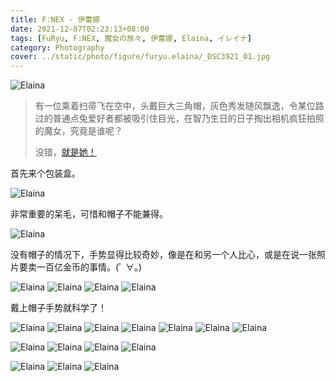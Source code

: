 ```yaml
---
title: F:NEX - 伊蕾娜
date: 2021-12-07T02:23:13+08:00
tags: [FuRyu, F:NEX, 魔女の旅々, 伊蕾娜, Elaina, イレイナ]
category: Photography
cover: ../static/photo/figure/furyu.elaina/_DSC3921_01.jpg
---
```


![Elaina](../static/photo/figure/furyu.elaina/_DSC3921_01.jpg)

> 有一位乘着扫帚飞在空中，头戴巨大三角帽，灰色秀发随风飘逸，令某位路过的普通点兔爱好者都被吸引住目光，在智乃生日的日子掏出相机疯狂拍照的魔女，究竟是谁呢？
>
> 没错，[就是她！](https://www.youtube.com/watch?v=XwmfeVR2T1A '【魔女の旅々】2期に向けて「そう、わたしです」を復習しておく動画')

首先来个包装盒。

![Elaina](../static/photo/figure/furyu.elaina/_DSC3847.jpg)

非常重要的呆毛，可惜和帽子不能兼得。

![Elaina](../static/photo/figure/furyu.elaina/_DSC3849.jpg)

没有帽子的情况下，手势显得比较奇妙，像是在和另一个人比心，或是在说一张照片要卖一百亿金币的事情。(ﾟ ∀。)

![Elaina](../static/photo/figure/furyu.elaina/_DSC3889.jpg)
![Elaina](../static/photo/figure/furyu.elaina/_DSC3894.jpg)
![Elaina](../static/photo/figure/furyu.elaina/_DSC3895.jpg)
![Elaina](../static/photo/figure/furyu.elaina/_DSC3885.jpg)

戴上帽子手势就科学了！

![Elaina](../static/photo/figure/furyu.elaina/_DSC3909.jpg)
![Elaina](../static/photo/figure/furyu.elaina/_DSC3913.jpg)
![Elaina](../static/photo/figure/furyu.elaina/_DSC3921.jpg)
![Elaina](../static/photo/figure/furyu.elaina/_DSC3922.jpg)
![Elaina](../static/photo/figure/furyu.elaina/_DSC3924.jpg)
![Elaina](../static/photo/figure/furyu.elaina/_DSC3925_01.jpg)
![Elaina](../static/photo/figure/furyu.elaina/_DSC3925.jpg)

![Elaina](../static/photo/figure/furyu.elaina/_DSC3928.jpg)
![Elaina](../static/photo/figure/furyu.elaina/_DSC3879.jpg)
![Elaina](../static/photo/figure/furyu.elaina/_DSC3896.jpg)
![Elaina](../static/photo/figure/furyu.elaina/_DSC3900.jpg)

![Elaina](../static/photo/figure/furyu.elaina/_DSC3903.jpg)
![Elaina](../static/photo/figure/furyu.elaina/_DSC3916.jpg)
![Elaina](../static/photo/figure/furyu.elaina/_DSC3936.jpg)

